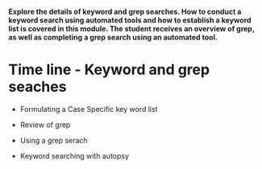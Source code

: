 **Explore the details of keyword and grep searches. How to conduct a keyword search using automated tools and how to establish a keyword list is covered in this module. The student receives an overview of grep, as well as completing a grep search using an automated tool.** 

# Time line - Keyword and grep seaches

- Formulating a Case Specific key word list

- Review of grep

- Using a grep serach

- Keyword searching with autopsy

